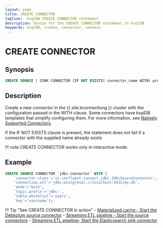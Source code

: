 ```yaml
---
layout: page
title: CREATE CONNECTOR
tagline:  ksqlDB CREATE CONNECTOR statement
description: Syntax for the CREATE CONNECTOR statement in ksqlDB
keywords: ksqlDB, create, connector, connect
---
```


<script type="text/javascript">
        window.location = 'https://docs.confluent.io/platform/current/ksqldb/developer-guide/ksqldb-reference/create-connector.html';
</script>

CREATE CONNECTOR
================

Synopsis
--------

```sql
CREATE SOURCE | SINK CONNECTOR [IF NOT EXISTS] connector_name WITH( property_name = expression [, ...]);
```

Description
-----------

Create a new connector in the {{ site.kconnectlong }} cluster with the
configuration passed in the WITH clause. Some connectors have ksqlDB templates
that simplify configuring them. For more information, see
[Natively Supported Connectors](../../concepts/connectors.md#natively-supported-connectors).

If the IF NOT EXISTS clause is present, the statement does not fail if a connector with the supplied name
already exists

!!! note
    CREATE CONNECTOR works only in interactive mode. 

Example
-------

```sql
CREATE SOURCE CONNECTOR `jdbc-connector` WITH (
    'connector.class'='io.confluent.connect.jdbc.JdbcSourceConnector',
    'connection.url'='jdbc:postgresql://localhost:5432/my.db',
    'mode'='bulk',
    'topic.prefix'='jdbc-',
    'table.whitelist'='users',
    'key'='username');
```

!!! Tip "See CREATE CONNECTOR in action"
    - [Materialized cache - Start the Debezium source connector](/tutorials/materialized/#start-the-debezium-connector)
    - [Streaming ETL pipeline - Start the source connectors](/tutorials/etl#start-the-postgres-and-mongodb-debezium-source-connectors)
    - [Streaming ETL pipeline- Start the Elasticsearch sink connector](/tutorials/etl/#start-the-elasticsearch-sink-connector)
